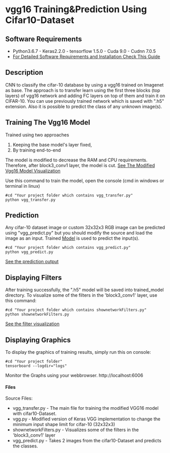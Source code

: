 # vgg16 Training&Prediction Using Cifar10-Dataset

## Software Requirements
- Python3.6.7 - Keras2.2.0 - tensorflow 1.5.0 - Cuda 9.0 - Cudnn 7.0.5 
- [For Detailed Software Requirements and Installation Check This Guide](https://github.com/kusiwu/cifar10-vgg16/wiki/How-to-install-Python3.6-and-use-Tensorflow-VGG16-example.)

## Description
CNN to classify the cifar-10 database by using a vgg16 trained on Imagenet as base.
The approach is to transfer learn using the first three blocks (top layers) of vgg16 network and adding FC layers on top of them and train it on CIFAR-10. 
You can use previously trained network which is saved with ".h5" extension. Also it is possible to predict the class of any unknown image(s).


## Training The Vgg16 Model
Trained using two approaches
1. Keeping the base model's layer fixed,
2. By training end-to-end

The model is modified to decrease the RAM and CPU requirements. Therefore, after block3_conv1 layer, the model is cut.
[See The Modified Vgg16 Model Visualization](outputs/model_plot.png)

Use this command to train the model, open the console (cmd in windows or terminal in linux)
```console
#cd "Your project folder which contains vgg_transfer.py"
python vgg_transfer.py
```




## Prediction
Any cifar-10 dataset image or custom 32x32x3 RGB image can be predicted using "vgg_predict.py" but you should modify the source and load the image as an input. 
Trained [Model](trained_model/cifar10-vgg16_model.h5 "Trained Model") is used to predict the input(s).
```console
#cd "Your project folder which contains vgg_predict.py"
python vgg_predict.py
```
[See the prediction output](outputs/output_predict.txt "Prediction output")


## Displaying Filters
After training successfully, the ".h5" model will be saved into trained_model directory.
To visualize some of the filters in the 'block3_conv1' layer, use this command:
```console
#cd "Your project folder which contains shownetworkFilters.py"
python shownetworkFilters.py
```
[See the filter visualization](outputs/stitched_filters_block3_conv1_8x8.png)


## Displaying Graphics
To display the graphics of training results, simply run this on console:
```console
#cd "Your project folder"
tensorboard --logdir="logs"
```
Monitor the Graphs using your webbrowser. http://localhost:6006


#### Files
Source Files:
* vgg_transfer.py - The main file for training the modified VGG16 model with cifar10-Dataset.
* vgg.py - Modified version of Keras VGG implementation to change the minimum input shape limit for cifar-10 (32x32x3)
* shownetworkFilters.py - Visualizes some of the filters in the 'block3_conv1' layer
* vgg_predict.py - Takes 2 images from the cifar10-Dataset and predicts the classes. 
